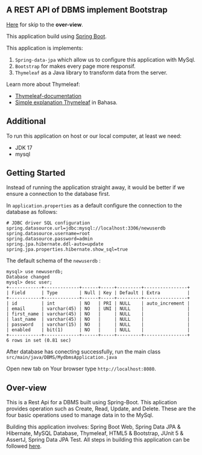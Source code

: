 ## A REST API of DBMS implement Bootstrap

[Here](https://github.com/mahesri/restful-api-dbms?tab=readme-ov-file#over-view) for skip to the <b>over-view</b>.

This application build using [Spring Boot](https://spring.io/projects/spring-boot).

This application is implements:

1. `Spring-data-jpa` which allow us to configure this application with MySql.</br>
2. `Bootstrap` for makes every page more responsif.
3. `Thymeleaf` as a Java library to transform data from the server.

Learn more about Thymeleaf:
- [Thymeleaf-documentation](https://www.thymeleaf.org/doc/tutorials/3.0/thymeleafspring.html)
- [Simple explanation Thymeleaf](https://github.com/dimMaryanto93/thymeleaf-example) in Bahasa.

## Additional

To run this application on host or our local computer, at least we need:

- JDK 17
- mysql

## Getting Started

Instead of running the application straight away, it would be better if we ensure a connection to the database first.

In `application.properties` as a default configure the connection to the database as follows: 

```
# JDBC driver SQL configuration
spring.datasource.url=jdbc:mysql://localhost:3306/newuserdb
spring.datasource.username=root
spring.datasource.password=admin
spring.jpa.hibernate.ddl-auto=update
spring.jpa.properties.hibernate.show_sql=true
```

The default schema of the `newuserdb` :

```
mysql> use newuserdb;
Database changed
mysql> desc user;
+------------+-------------+------+-----+---------+----------------+
| Field      | Type        | Null | Key | Default | Extra          |
+------------+-------------+------+-----+---------+----------------+
| id         | int         | NO   | PRI | NULL    | auto_increment |
| email      | varchar(45) | NO   | UNI | NULL    |                |
| first_name | varchar(45) | NO   |     | NULL    |                |
| last_name  | varchar(45) | NO   |     | NULL    |                |
| password   | varchar(15) | NO   |     | NULL    |                |
| enabled    | bit(1)      | NO   |     | NULL    |                |
+------------+-------------+------+-----+---------+----------------+
6 rows in set (0.81 sec)
```


After database has conecting successfully, run the main class `src/main/java/DBMS/MydbmsApplication.java`

Open new tab on Your browser type `http://localhost:8080`.

## Over-view

This is a Rest Api for a DBMS built using Spring-Boot. This aplication provides operation such as Create, Read, Update, and Delete. These are the four basic operations used to manage data in to the MySql.

Building this application involves: Spring Boot Web, Spring Data JPA & Hibernate, MySQL Database, Thymeleaf, HTML5 & Bootstrap, JUnit 5 & AssertJ, Spring Data JPA Test. All steps in building this application can be followed [here](https://spring.io/guides/tutorials/rest).



